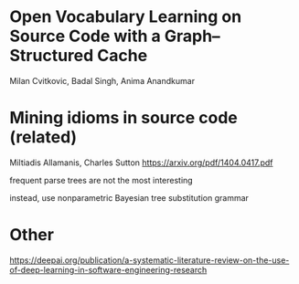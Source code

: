 
# Open Vocabulary Learning on Source Code with a Graph–Structured Cache

  Milan Cvitkovic, Badal Singh, Anima Anandkumar

# Mining idioms in source code (related)

Miltiadis Allamanis, Charles Sutton
https://arxiv.org/pdf/1404.0417.pdf

frequent parse trees are not the most interesting

instead, use nonparametric Bayesian tree substitution grammar

# Other

https://deepai.org/publication/a-systematic-literature-review-on-the-use-of-deep-learning-in-software-engineering-research
